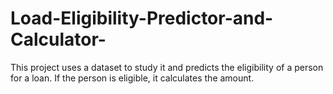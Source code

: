 # Load-Eligibility-Predictor-and-Calculator-
This project uses a dataset to study it and predicts the eligibility of a person for a loan. If the person is eligible, it calculates the amount. 
